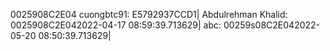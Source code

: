 0025908C2E04
cuongbtc91: E5792937CCD1|
Abdulrehman Khalid: 0025908C2E042022-04-17 08:59:39.713629|
abc: 00259s08C2E042022-05-20 08:50:39.713629|
